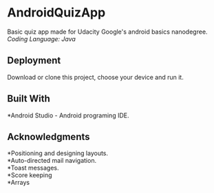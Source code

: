 # AndroidQuizApp

Basic quiz app made for Udacity Google's android basics nanodegree.
*Coding Language: Java*

## Deployment

Download or clone this project, choose your device and run it.

## Built With

*Android Studio - Android programing IDE.

## Acknowledgments

*Positioning and designing layouts. <br />
*Auto-directed mail navigation. <br />
*Toast messages. <br />
*Score keeping <br />
*Arrays <br />